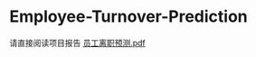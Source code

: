 <!--
 * @Description:
 * @FilePath: \README.md
 * @Author: WhimsyQuester rongquanhuang01@gmail.com
 * @Date: 2023-11-21 01:23:24
 * @LastEditors: WhimsyQuester rongquanhuang01@gmail.com
 * @LastEditTime: 2023-11-21 01:24:32
 * Copyright (c) 2023 by WhimsyQuester , All Rights Reserved.
-->

# Employee-Turnover-Prediction

请直接阅读项目报告 [员工离职预测.pdf](员工离职预测.pdf)
